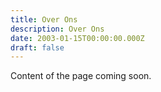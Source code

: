 ```yaml
---
title: Over Ons
description: Over Ons
date: 2003-01-15T00:00:00.000Z
draft: false
---
```


Content of the page coming soon.
